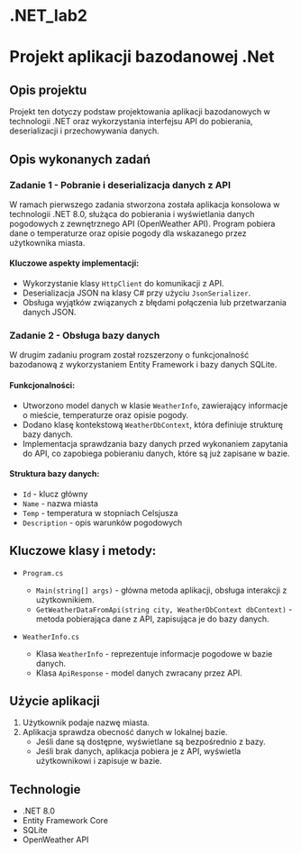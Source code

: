 # .NET_lab2
# Projekt aplikacji bazodanowej .Net

## Opis projektu
Projekt ten dotyczy podstaw projektowania aplikacji bazodanowych w technologii .NET oraz wykorzystania interfejsu API do pobierania, deserializacji i przechowywania danych.

## Opis wykonanych zadań

### Zadanie 1 - Pobranie i deserializacja danych z API

W ramach pierwszego zadania stworzona została aplikacja konsolowa w technologii .NET 8.0, służąca do pobierania i wyświetlania danych pogodowych z zewnętrznego API (OpenWeather API). Program pobiera dane o temperaturze oraz opisie pogody dla wskazanego przez użytkownika miasta.

#### Kluczowe aspekty implementacji:
- Wykorzystanie klasy `HttpClient` do komunikacji z API.
- Deserializacja JSON na klasy C# przy użyciu `JsonSerializer`.
- Obsługa wyjątków związanych z błędami połączenia lub przetwarzania danych JSON.

### Zadanie 2 - Obsługa bazy danych

W drugim zadaniu program został rozszerzony o funkcjonalność bazodanową z wykorzystaniem Entity Framework i bazy danych SQLite.

#### Funkcjonalności:
- Utworzono model danych w klasie `WeatherInfo`, zawierający informacje o mieście, temperaturze oraz opisie pogody.
- Dodano klasę kontekstową `WeatherDbContext`, która definiuje strukturę bazy danych.
- Implementacja sprawdzania bazy danych przed wykonaniem zapytania do API, co zapobiega pobieraniu danych, które są już zapisane w bazie.

#### Struktura bazy danych:
- `Id` - klucz główny
- `Name` - nazwa miasta
- `Temp` - temperatura w stopniach Celsjusza
- `Description` - opis warunków pogodowych


## Kluczowe klasy i metody:

- `Program.cs`
  - `Main(string[] args)` - główna metoda aplikacji, obsługa interakcji z użytkownikiem.
  - `GetWeatherDataFromApi(string city, WeatherDbContext dbContext)` - metoda pobierająca dane z API, zapisująca je do bazy danych.

- `WeatherInfo.cs`
  - Klasa `WeatherInfo` - reprezentuje informacje pogodowe w bazie danych.
  - Klasa `ApiResponse` - model danych zwracany przez API.


## Użycie aplikacji
1. Użytkownik podaje nazwę miasta.
2. Aplikacja sprawdza obecność danych w lokalnej bazie.
   - Jeśli dane są dostępne, wyświetlane są bezpośrednio z bazy.
   - Jeśli brak danych, aplikacja pobiera je z API, wyświetla użytkownikowi i zapisuje w bazie.


## Technologie
- .NET 8.0
- Entity Framework Core
- SQLite
- OpenWeather API


